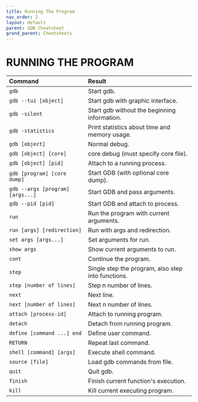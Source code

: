 ```yaml
---
title: Running The Program
nav_order: 2
layout: default
parent: GDB Cheatsheet
grand_parent: Cheatsheets
---
```


# **RUNNING THE PROGRAM**

| Command                          | Result                                             |
| :------------------------------- | :------------------------------------------------- |
| `gdb`                            | Start gdb.                                         |
| `gdb --tui [object]`             | Start gdb with graphic interface.                  |
| `gdb -silent`                    | Start gdb without the beginning information.       |
| `gdb -statistics`                | Print statistics about time and memory usage.      |
| `gdb [object]`                   | Normal debug.                                      |
| `gdb [object] [core]`            | core debug (must specify core file).               |
| `gdb [object] [pid]`             | Attach to a running process.                       |
| `gdb [program] [core dump]`      | Start GDB (with optional core dump).               |
| `gdb --args [program] [args...]` | Start GDB and pass arguments.                      |
| `gdb --pid [pid]`                | Start GDB and attach to process.                   |
| `run`                            | Run the program with current arguments.            |
| `run [args] [redirection]`       | Run with args and redirection.                     |
| `set args [args...]`             | Set arguments for run.                             |
| `show args`                      | Show current arguments to run.                     |
| `cont`                           | Continue the program.                              |
| `step`                           | Single step the program, also step into functions. |
| `step [number of lines]`         | Step n number of lines.                            |
| `next`                           | Next line.                                         |
| `next [number of lines]`         | Next n number of lines.                            |
| `attach [process-id]`            | Attach to running program.                         |
| `detach`                         | Detach from running program.                       |
| `define [command ...] end`       | Define user command.                               |
| `RETURN`                         | Repeat last command.                               |
| `shell [command] [args]`         | Execute shell command.                             |
| `source [file]`                  | Load gdb commands from file.                       |
| `quit`                           | Quit gdb.                                          |
| `finish`                         | Finish current function's execution.               |
| `kill`                           | Kill current executing program.                    |